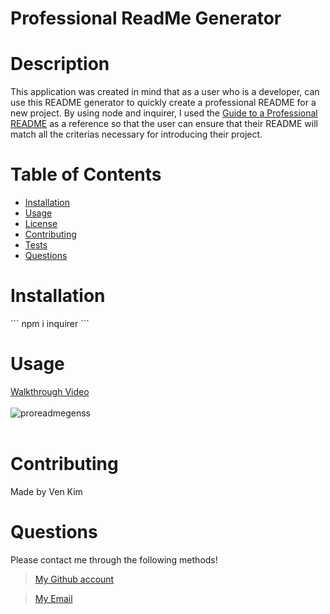 # Professional ReadMe Generator

# Description

This application was created in mind that as a user who is a developer, can use this README generator to quickly create a professional README for a new project. By using node and inquirer, I used the [Guide to a Professional README](https://github.com/coding-boot-camp/potential-enigma/blob/main/readme-guide.md) as a reference so that the user can ensure that their README will match all the criterias necessary for introducing their project.

# Table of Contents 

- [Installation](#installation)
- [Usage](#usage)
- [License](#license)
- [Contributing](#contributing)
- [Tests](#tests)
- [Questions](#questions)

# Installation 

\`\`\`
npm i inquirer
\`\`\`

# Usage

[Walkthrough Video](https://watch.screencastify.com/v/aYtBRQzaul43JdKQqzbH)
<br>
<br>
![proreadmegenss](https://user-images.githubusercontent.com/85568921/137815959-407944b4-424e-416d-8335-22f9ba82e2f3.png)
<br>
<br>

# Contributing

Made by Ven Kim

# Questions
Please contact me through the following methods!

> [My Github account](https://github.com/ven-kim)

> <a href="mailto:venvex@gmail.com">My Email</a> 

